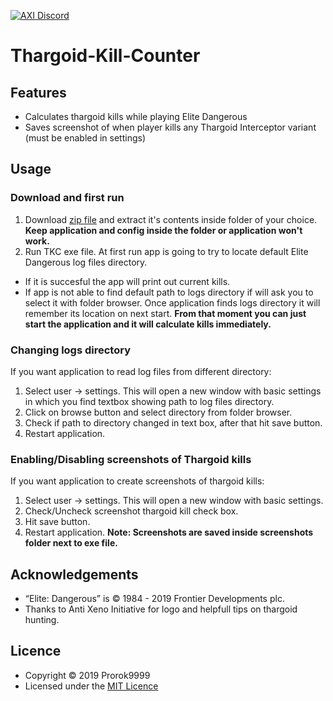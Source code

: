 [![AXI Discord](https://img.shields.io/discord/164411426939600896.svg?style=social&label=AXI%20Discord)](https://discord.gg/gZbAWCF)


# Thargoid-Kill-Counter
## Features
 - Calculates thargoid kills while playing Elite Dangerous
 - Saves screenshot of when player kills any Thargoid Interceptor variant (must be enabled in settings)

## Usage
### Download and first run
1. Download [zip file](https://github.com/Prorok9999/Thargoid-Kill-Counter/releases/latest) and extract it's contents inside folder of your choice. **Keep application and config inside the folder or application won't work.**
2. Run TKC exe file. At first run app is going to try to locate default Elite Dangerous log files directory.
- If it is succesful the app will print out current kills. 
- If app is not able to find default path to logs directory if will ask you to select it with folder browser. Once application finds logs directory it  will remember its location on next start. **From that moment you can just start the application and it will calculate kills immediately.**

### Changing logs directory
If you want application to read log files from different directory:
1. Select user -> settings. This will open a new window with basic settings in which you find textbox showing path to log files directory.
2. Click on browse button and select directory from folder browser.
3. Check if path to directory changed in text box, after that hit save button.
4. Restart application.

### Enabling/Disabling screenshots of Thargoid kills
If you want application to create screenshots of thargoid kills:
1. Select user -> settings. This will open a new window with basic settings. 
2. Check/Uncheck screenshot thargoid kill check box.
3. Hit save button.
4. Restart application.
**Note: Screenshots are saved inside screenshots folder next to exe file.**

## Acknowledgements
- “Elite: Dangerous” is © 1984 - 2019 Frontier Developments plc.
- Thanks to Anti Xeno Initiative for logo and helpfull tips on thargoid hunting.

## Licence
- Copyright © 2019 Prorok9999
- Licensed under the [MIT Licence](https://github.com/Prorok9999/Thargoid-Kill-Counter/blob/master/LICENSE)
